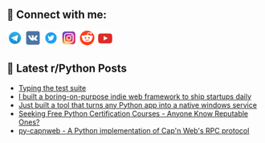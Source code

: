 ## 🔎 Connect with me:
[<img src="https://github.com/bullbesh/bullbesh/blob/main/images/Telegram.png" width="32" height="32" />](https://t.me/bullbesh)
[<img src="https://github.com/bullbesh/bullbesh/blob/main/images/VK.png" width="32" height="32" />](https://vk.com/bullbesh)
[<img src="https://github.com/bullbesh/bullbesh/blob/main/images/Twitter.png" width="32" height="32" />](https://twitter.com/bullbesh1)
[<img src="https://github.com/bullbesh/bullbesh/blob/main/images/Instagram.png" width="32" height="32" />](https://www.instagram.com/bullbesh)
[<img src="https://github.com/bullbesh/bullbesh/blob/main/images/Reddit.png" width="32" height="32" />](https://www.reddit.com/user/bullbesh)
[<img src="https://github.com/bullbesh/bullbesh/blob/main/images/YouTube.png" width="32" height="32" />](https://www.youtube.com/channel/UCtfjRs6uzgq5mfm8S06WTcg)

## 📕 Latest r/Python Posts
<!-- BLOG-POST-LIST:START -->
- [Typing the test suite](https://www.reddit.com/r/Python/comments/1nv72oz/typing_the_test_suite/)
- [I built a boring-on-purpose indie web framework to ship startups daily](https://www.reddit.com/r/Python/comments/1nv6uyh/i_built_a_boringonpurpose_indie_web_framework_to/)
- [Just built a tool that turns any Python app into a native windows service](https://www.reddit.com/r/Python/comments/1nv696e/just_built_a_tool_that_turns_any_python_app_into/)
- [Seeking Free Python Certification Courses - Anyone Know Reputable Ones?](https://www.reddit.com/r/Python/comments/1nv68ds/seeking_free_python_certification_courses_anyone/)
- [py-capnweb - A Python implementation of Cap&#39;n Web&#39;s RPC protocol](https://www.reddit.com/r/Python/comments/1nv5lcw/pycapnweb_a_python_implementation_of_capn_webs/)
<!-- BLOG-POST-LIST:END -->

